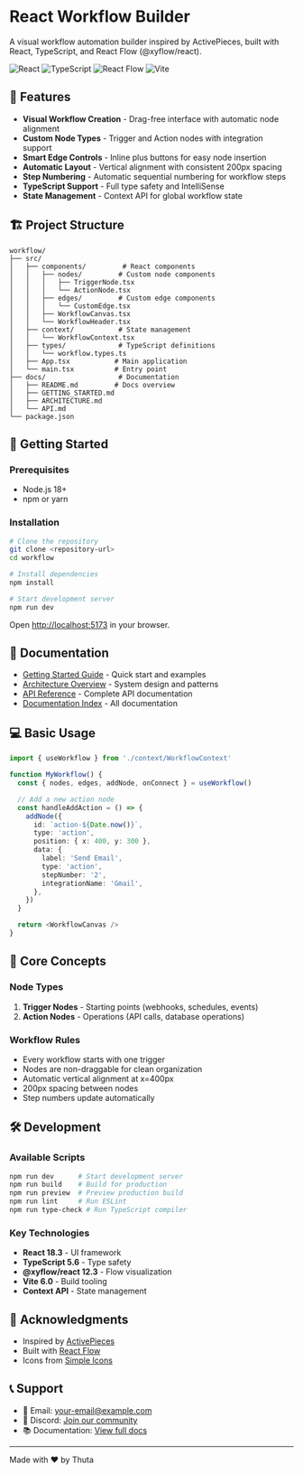 # React Workflow Builder

A visual workflow automation builder inspired by ActivePieces, built with React, TypeScript, and React Flow (@xyflow/react).

![React](https://img.shields.io/badge/React-18.3-blue)
![TypeScript](https://img.shields.io/badge/TypeScript-5.6-blue)
![React Flow](https://img.shields.io/badge/React%20Flow-12.3-purple)
![Vite](https://img.shields.io/badge/Vite-6.0-yellow)

## 🚀 Features

- **Visual Workflow Creation** - Drag-free interface with automatic node alignment
- **Custom Node Types** - Trigger and Action nodes with integration support
- **Smart Edge Controls** - Inline plus buttons for easy node insertion
- **Automatic Layout** - Vertical alignment with consistent 200px spacing
- **Step Numbering** - Automatic sequential numbering for workflow steps
- **TypeScript Support** - Full type safety and IntelliSense
- **State Management** - Context API for global workflow state

## 🏗️ Project Structure

```
workflow/
├── src/
│   ├── components/         # React components
│   │   ├── nodes/         # Custom node components
│   │   │   ├── TriggerNode.tsx
│   │   │   └── ActionNode.tsx
│   │   ├── edges/         # Custom edge components
│   │   │   └── CustomEdge.tsx
│   │   ├── WorkflowCanvas.tsx
│   │   └── WorkflowHeader.tsx
│   ├── context/           # State management
│   │   └── WorkflowContext.tsx
│   ├── types/             # TypeScript definitions
│   │   └── workflow.types.ts
│   ├── App.tsx           # Main application
│   └── main.tsx          # Entry point
├── docs/                  # Documentation
│   ├── README.md         # Docs overview
│   ├── GETTING_STARTED.md
│   ├── ARCHITECTURE.md
│   └── API.md
└── package.json
```

## 🚦 Getting Started

### Prerequisites

- Node.js 18+
- npm or yarn

### Installation

```bash
# Clone the repository
git clone <repository-url>
cd workflow

# Install dependencies
npm install

# Start development server
npm run dev
```

Open [http://localhost:5173](http://localhost:5173) in your browser.

## 📖 Documentation

- [Getting Started Guide](./docs/GETTING_STARTED.md) - Quick start and examples
- [Architecture Overview](./docs/ARCHITECTURE.md) - System design and patterns
- [API Reference](./docs/API.md) - Complete API documentation
- [Documentation Index](./docs/README.md) - All documentation

## 💻 Basic Usage

```typescript
import { useWorkflow } from './context/WorkflowContext'

function MyWorkflow() {
  const { nodes, edges, addNode, onConnect } = useWorkflow()

  // Add a new action node
  const handleAddAction = () => {
    addNode({
      id: `action-${Date.now()}`,
      type: 'action',
      position: { x: 400, y: 300 },
      data: {
        label: 'Send Email',
        type: 'action',
        stepNumber: '2',
        integrationName: 'Gmail',
      },
    })
  }

  return <WorkflowCanvas />
}
```

## 🎯 Core Concepts

### Node Types

1. **Trigger Nodes** - Starting points (webhooks, schedules, events)
2. **Action Nodes** - Operations (API calls, database operations)

### Workflow Rules

- Every workflow starts with one trigger
- Nodes are non-draggable for clean organization
- Automatic vertical alignment at x=400px
- 200px spacing between nodes
- Step numbers update automatically

## 🛠️ Development

### Available Scripts

```bash
npm run dev      # Start development server
npm run build    # Build for production
npm run preview  # Preview production build
npm run lint     # Run ESLint
npm run type-check # Run TypeScript compiler
```

### Key Technologies

- **React 18.3** - UI framework
- **TypeScript 5.6** - Type safety
- **@xyflow/react 12.3** - Flow visualization
- **Vite 6.0** - Build tooling
- **Context API** - State management

## 🙏 Acknowledgments

- Inspired by [ActivePieces](https://www.activepieces.com/)
- Built with [React Flow](https://reactflow.dev/)
- Icons from [Simple Icons](https://simpleicons.org/)

## 📞 Support

- 📧 Email: your-email@example.com
- 💬 Discord: [Join our community](#)
- 📚 Documentation: [View full docs](./docs)

---

Made with ❤️ by Thuta
